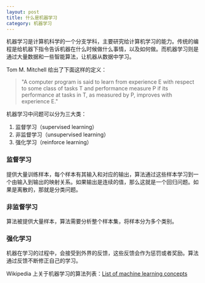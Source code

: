 ```yaml
---
layout: post
title: 什么是机器学习
category: 机器学习
---
```


机器学习是计算机科学的一个分支学科，主要研究给计算机学习的能力。传统的编程是给机器下指令告诉机器在什么时候做什么事情，以及如何做。而机器学习则是通过大量数据和一些智能算法，让机器从数据中学习。

Tom M. Mitchell 给出了下面这样的定义：

> "A computer program is said to learn from experience E with respect to some class of tasks T and performance measure P if its performance at tasks in T, as measured by P, improves with experience E."


机器学习中问题可以分为三大类：

1. 监督学习（supervised learning）
2. 非监督学习（unsupervised learning）
3. 强化学习（reinforce learning）


### 监督学习

提供大量训练样本，每个样本有其输入和对应的输出，算法通过这些样本学习到一个由输入到输出的映射关系。如果输出是连续的值，那么这就是一个回归问题。如果是离散的，那就是分类问题。

### 非监督学习

算法被提供大量样本，算法需要分析整个样本集，将样本分为多个类别。

### 强化学习

机器在学习的过程中，会接受到外界的反馈，这些反馈会作为惩罚或者奖励。算法通过反馈不断修正自己的学习。


Wikipedia 上关于机器学习的算法列表：[List of machine learning concepts](https://en.wikipedia.org/wiki/List_of_machine_learning_concepts)
